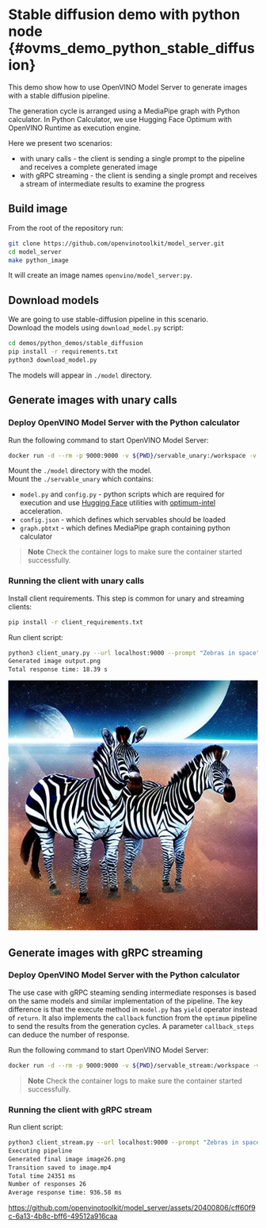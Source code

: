 # Stable diffusion demo with python node {#ovms_demo_python_stable_diffusion}

This demo show how to use OpenVINO Model Server to generate images with a stable diffusion pipeline.

The generation cycle is arranged using a MediaPipe graph with Python calculator. In Python Calculator, we use Hugging Face Optimum with OpenVINO Runtime as execution engine.

Here we present two scenarios:
- with unary calls - the client is sending a single prompt to the pipeline and receives a complete generated image
- with gRPC streaming - the client is sending a single prompt and receives a stream of intermediate results to examine the progress

## Build image

From the root of the repository run:

```bash
git clone https://github.com/openvinotoolkit/model_server.git
cd model_server
make python_image
```
It will create an image names `openvino/model_server:py`.

## Download models

We are going to use stable-diffusion pipeline in this scenario.  
Download the models using `download_model.py` script:

```bash
cd demos/python_demos/stable_diffusion
pip install -r requirements.txt
python3 download_model.py
```

The models will appear in `./model` directory.

## Generate images with unary calls

### Deploy OpenVINO Model Server with the Python calculator

Run the following command to start OpenVINO Model Server:

```bash
docker run -d --rm -p 9000:9000 -v ${PWD}/servable_unary:/workspace -v ${PWD}/model:/model/ openvino/model_server:py --config_path /workspace/config.json --port 9000
```

Mount the `./model` directory with the model.  
Mount the `./servable_unary` which contains:
- `model.py` and `config.py` - python scripts which are required for execution and use [Hugging Face](https://huggingface.co/) utilities with [optimum-intel](https://github.com/huggingface/optimum-intel) acceleration.
- `config.json` - which defines which servables should be loaded
- `graph.pbtxt` - which defines MediaPipe graph containing python calculator

> **Note** Check the container logs to make sure the container started successfully.

### Running the client with unary calls

Install client requirements. This step is common for unary and streaming clients:

```bash
pip install -r client_requirements.txt
```

Run client script:
```bash
python3 client_unary.py --url localhost:9000 --prompt "Zebras in space"
Generated image output.png
Total response time: 18.39 s
```
![image](output.png)


## Generate images with gRPC streaming

### Deploy OpenVINO Model Server with the Python calculator

The use case with gRPC steaming sending intermediate responses is based on the same models and 
similar implementation of the pipeline.
The key difference is that the execute method in `model.py` has `yield` operator instead of `return`.
It also implements the `callback` function from the `optimum` pipeline to send the results from the generation cycles. A parameter `callback_steps` can deduce the number of response.

Run the following command to start OpenVINO Model Server:

```bash
docker run -d --rm -p 9000:9000 -v ${PWD}/servable_stream:/workspace -v ${PWD}/model:/model/ openvino/model_server:py --config_path /workspace/config.json --port 9000
```
> **Note** Check the container logs to make sure the container started successfully.

### Running the client with gRPC stream

Run client script:
```bash
python3 client_stream.py --url localhost:9000 --prompt "Zebras in space"
Executing pipeline
Generated final image image26.png
Transition saved to image.mp4
Total time 24351 ms
Number of responses 26
Average response time: 936.58 ms
```

https://github.com/openvinotoolkit/model_server/assets/20400806/cff60f9c-6a13-4b8c-bff6-49512a916caa

